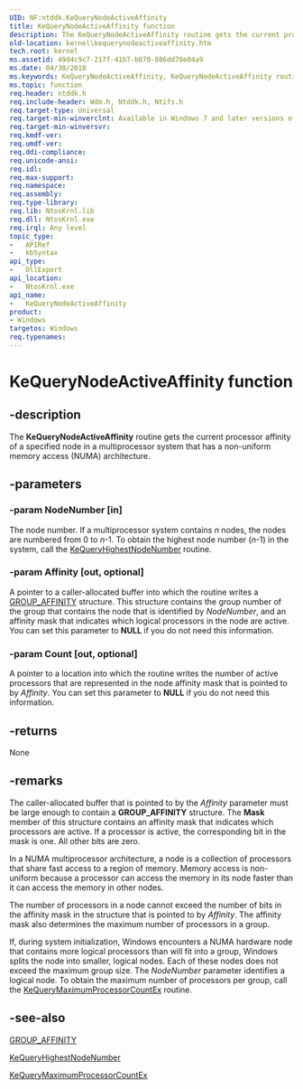 ```yaml
---
UID: NF:ntddk.KeQueryNodeActiveAffinity
title: KeQueryNodeActiveAffinity function
description: The KeQueryNodeActiveAffinity routine gets the current processor affinity of a specified node in a multiprocessor system that has a non-uniform memory access (NUMA) architecture.
old-location: kernel\kequerynodeactiveaffinity.htm
tech.root: kernel
ms.assetid: 49d4c9c7-217f-41b7-b870-886dd78e04a9
ms.date: 04/30/2018
ms.keywords: KeQueryNodeActiveAffinity, KeQueryNodeActiveAffinity routine [Kernel-Mode Driver Architecture], k105_05e2547a-e13e-4ade-9139-29690a72e9ed.xml, kernel.kequerynodeactiveaffinity, wdm/KeQueryNodeActiveAffinity
ms.topic: function
req.header: ntddk.h
req.include-header: Wdm.h, Ntddk.h, Ntifs.h
req.target-type: Universal
req.target-min-winverclnt: Available in Windows 7 and later versions of Windows.
req.target-min-winversvr: 
req.kmdf-ver: 
req.umdf-ver: 
req.ddi-compliance: 
req.unicode-ansi: 
req.idl: 
req.max-support: 
req.namespace: 
req.assembly: 
req.type-library: 
req.lib: NtosKrnl.lib
req.dll: NtosKrnl.exe
req.irql: Any level
topic_type:
-	APIRef
-	kbSyntax
api_type:
-	DllExport
api_location:
-	NtosKrnl.exe
api_name:
-	KeQueryNodeActiveAffinity
product:
- Windows
targetos: Windows
req.typenames: 
---
```


# KeQueryNodeActiveAffinity function


## -description


The <b>KeQueryNodeActiveAffinity</b> routine gets the current processor affinity of a specified node in a multiprocessor system that has a non-uniform memory access (NUMA) architecture.


## -parameters




### -param NodeNumber [in]

The node number. If a multiprocessor system contains <i>n</i> nodes, the nodes are numbered from 0 to <i>n</i>-1. To obtain the highest node number (<i>n</i>-1) in the system, call the <a href="https://msdn.microsoft.com/library/windows/hardware/ff553020">KeQueryHighestNodeNumber</a> routine. 


### -param Affinity [out, optional]

A pointer to a caller-allocated buffer into which the routine writes a <a href="https://msdn.microsoft.com/library/windows/hardware/ff546539">GROUP_AFFINITY</a> structure. This structure contains the group number of the group that contains the node that is identified by <i>NodeNumber</i>, and an affinity mask that indicates which logical processors in the node are active. You can set this parameter to <b>NULL</b> if you do not need this information. 


### -param Count [out, optional]

A pointer to a location into which the routine writes the number of active processors that are represented in the node affinity mask that is pointed to by <i>Affinity</i>. You can set this parameter to <b>NULL</b> if you do not need this information. 


## -returns



None




## -remarks



The caller-allocated buffer that is pointed to by the <i>Affinity</i> parameter must be large enough to contain a <b>GROUP_AFFINITY</b> structure. The <b>Mask</b> member of this structure contains an affinity mask that indicates which processors are active. If a processor is active, the corresponding bit in the mask is one. All other bits are zero.

In a NUMA multiprocessor architecture, a node is a collection of processors that share fast access to a region of memory. Memory access is non-uniform because a processor can access the memory in its node faster than it can access the memory in other nodes.

The number of processors in a node cannot exceed the number of bits in the affinity mask in the structure that is pointed to by <i>Affinity</i>. The affinity mask also determines the maximum number of processors in a group.

If, during system initialization, Windows encounters a NUMA hardware node that contains more logical processors than will fit into a group, Windows splits the node into smaller, logical nodes. Each of these nodes does not exceed the maximum group size. The <i>NodeNumber</i> parameter identifies a logical node. To obtain the maximum number of processors per group, call the <a href="https://msdn.microsoft.com/library/windows/hardware/ff553044">KeQueryMaximumProcessorCountEx</a> routine.




## -see-also




<a href="https://msdn.microsoft.com/library/windows/hardware/ff546539">GROUP_AFFINITY</a>



<a href="https://msdn.microsoft.com/library/windows/hardware/ff553020">KeQueryHighestNodeNumber</a>



<a href="https://msdn.microsoft.com/library/windows/hardware/ff553044">KeQueryMaximumProcessorCountEx</a>
 

 

